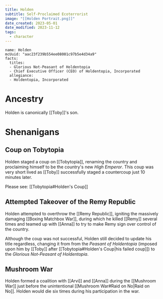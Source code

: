 ```yaml
---
title: Holden
subtitle: Self-Proclaimed Ecoterrorist
image: "[[Holden Portrait.png]]"
date_created: 2023-05-01
date_modified: 2023-11-12
tags:
  - character
---
```


```infobox-character
name: Holden
mcUuid: "aac23f239b554ee08001c97b5e4d34a9"
facts:
  titles:
  - Glorious Not-Peasant of Holdentopia
  - Chief Executive Officer (CEO) of Holdentopia, Incorporated
  allegiance:
  - Holdentopia, Incorporated
```

# Ancestry

Holden is canonically [[Toby]]'s son.

# Shenanigans

## Coup on Tobytopia

Holden staged a coup on [[Tobytopia]], renaming the country and proclaiming himself to be the country's new *High Emperor*. This coup was very short lived as [[Toby]] successfully staged a countercoup just 10 minutes later.

Please see: [[Tobytopia#Holden's Coup]]

## Attempted Takeover of the Remy Republic

Holden attempted to overthrow the [[Remy Republic]], igniting the massively damaging [[Boxing Matchbox War]], during which he killed [[Remy]] several times and teamed up with [[Anna]] to try to make Remy sign over control of the country.

Although the coup was not successful, Holden still decided to update his title regardless, changing it from from the *Peasant of Holdentopia* (imposed upon him by [[Toby]] after [[Tobytopia#Holden's Coup|his failed coup]]) to the *Glorious Not-Peasant of Holdentopia*.

## Mushroom War

Holden formed a coalition with [[Arvi]] and [[Anna]] during the [[Mushroom War]] just before the unintentional [[Mushroom War#Raid on No|Raid on No]]. Holden would die six times during his participation in the war.